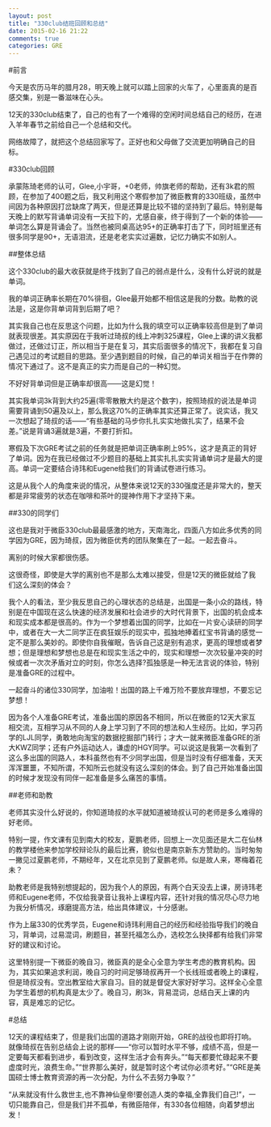 ```yaml
---
layout: post
title: "330club结班回顾和总结"
date: 2015-02-16 21:22
comments: true
categories: GRE
---
```


#前言

今天是农历马年的腊月28，明天晚上就可以踏上回家的火车了，心里面真的是百感交集，别是一番滋味在心头。

12天的330club结束了，自己的也有了一个难得的空闲时间总结自己的经历，在进入羊年春节之前给自己一个总结和交代。

网络故障了，就把这个总结回家写了。正好也和父母做了交流更加明确自己的目标。

<!--more-->

#330club回顾

承蒙陈琦老师的认可，Glee,小宇哥，+0老师，帅旗老师的帮助，还有3k君的照顾，在参加了400题之后，我又利用这个寒假参加了微臣教育的330班级，虽然中间因为各种原因打岔缺席了两天，但是还算是比较不错的坚持到了最后。特别是每天晚上的默写背诵单词没有一天拉下的，尤感自豪，终于得到了一个新的体验——单词怎么算是背诵会了。当然也被同桌高达95+的正确率打击了下，同时班里还有很多同学是90+，无语泪流，还是老老实实过遍数，记忆力确实不如别人。

##整体总结

这个330club的最大收获就是终于找到了自己的弱点是什么，没有什么好说的就是单词。

我的单词正确率长期在70%徘徊，Glee最开始都不相信这是我的分数。助教的说法是，这是你背单词背到后期了吧？

其实我自己也在反思这个问题，比如为什么我的填空可以正确率较高但是到了单词就表现很差。其实原因在于我听过琦叔的线上冲刺325课程，Glee上课的讲义我都做过，还做过订正，所以相当于是在复习，其实后面很多的情况下，我都在复习自己遇见过的考试题目的思路。至少遇到题目的时候，自己的单词关相当于在作弊的情况下通过了。这不是真正的实力而是自己的一种幻觉。

不好好背单词但是正确率却很高——这是幻觉！

其实我单词3k背到大约25遍(零零散散大约是这个数字)，按照琦叔的说法是单词需要背诵到50遍及以上，那么我这70%的正确率其实还算正常了。说实话，我又一次想起了琦叔的话——“有些基础的马步你扎扎实实地做扎实了，结果不会差。”说是背诵3遍就是3遍，不要打折扣。

寒假及下次GRE考试之前的任务就是把单词正确率刷上95%，这才是真正的背好了单词。因为在我已经做过不少题目的基础上其实扎扎实实背诵单词才是最大的提高。单词一定要结合诗玮和Eugene给我们的背诵试卷进行练习。

这是从我个人的角度来说的情况，从整体来说12天的330强度还是非常大的，整天都是非常疲劳的状态在咖啡和茶叶的提神作用下才坚持下来。

##330的同学们

这也是我对于微臣330club最最感激的地方，天南海北，四面八方如此多优秀的同学因为GRE，因为琦叔，因为微臣优秀的团队聚集在了一起。一起去奋斗。

离别的时候大家都很伤感。

这很奇怪，即使是大学的离别也不是那么太难以接受，但是12天的微臣就给了我们这么深刻的体会？

我个人的看法，至少我反思自己的心理状态的总结是，出国是一条小众的路线，特别是在中国现在这么快速的经济发展和社会进步的大时代背景下，出国的机会成本和现实成本都是很高的。作为一个梦想着出国的同学，比如在一片安心读研的同学中，或者在大一大二同学正在疯狂娱乐的现实中，孤独地捧着红宝书背诵的感觉一定不是那么美妙的。即使你自我催眠，告诉自己这是别有追求，更高的理想或者梦想；但是理想和梦想也总是在和现实生活之中的，现实和理想一次次较量冲突的时候或者一次次矛盾对立的时刻，你怎么选择?孤独感是一种无法言说的体验，特别是准备GRE的过程中。

一起奋斗的诸位330同学，加油啦！出国的路上千难万险不要放弃理想，不要忘记梦想！

因为各个人准备GRE考试，准备出国的原因各不相同，所以在微臣的12天大家互相交流，互相学习从不同的人身上学习到了不同的想法和人生经历。比如，学习药学的LJL同学，勇敢地向淘宝的数据挖掘部门转行；才大一就来微臣准备GRE的浙大KWZ同学；还有户外运动达人，谦虚的HGY同学。可以说这是我第一次看到了这么多出国的同路人，本科虽然也有不少同学出国，但是当时没有仔细准备，天天浑浑噩噩，不知所谓，不知所云也就没有这么深刻的体会。到了自己开始准备出国的时候才发现没有同伴一起准备是多么痛苦的事情。

##老师和助教

老师其实没什么好说的，你知道琦叔的水平就知道被琦叔认可的老师是多么难得的好老师。

特别一提，作文课有见到南大的校友，夏鹏老师，回想上一次见面还是大二在仙林的教学楼他来参加学校辩论队的最后比赛，貌似也是南京新东方赞助的。当时匆匆一撇见过夏鹏老师，不期经年，又在北京见到了夏鹏老师。似是故人来，寒梅着花未？

助教老师是我特别想提起的，因为我个人的原因，有两个白天没去上课，房诗玮老师和Eugene老师，不仅给我录音让我补上课程内容，还针对我的情况尽心尽力地为我分析情况，琢磨提高方法，给出具体建议，十分感谢。

作为上届330的优秀学员，Eugene和诗玮利用自己的经历和经验指导我们的晚自习，背单词，过易混词，刷题目，甚至托福怎么办，选校怎么抉择都有给我们非常好的建议和讨论。

这里特别提一下微臣的晚自习，微臣真的是全心全意为学生考虑的教育机构。因为，其实如果追求利润，晚自习的时间足够琦叔再开一个长线班或者晚上的课程，但是琦叔没有。空出教室给大家自习。目的就是督促大家好好学习。这样全心全意为学生着想的机构真是太少了。晚自习，刷3k，背易混词，总结白天上课的内容，真是难忘的记忆。

#总结

12天的课程结束了，但是我们出国的道路才刚刚开始，GRE的战役也即将打响。就像琦叔在告别总结会上说的那样——“你可以暂时水平不够，成绩不高，但是一定要每天都看到进步，看到改变，这样生活才会有奔头。”“每天都要忙碌起来不要虚度时光，浪费生命。”“世界那么美好，就是暂时这个考试你必须考好。”“GRE是美国硕士博士教育资源的再一次分配，为什么不去努力争取？”

“从来就没有什么救世主,也不靠神仙皇帝!要创造人类的幸福,全靠我们自己!”，一切只能靠自己，但是我们并不孤单，有微臣陪伴，有330各位相随，向着梦想出发！


